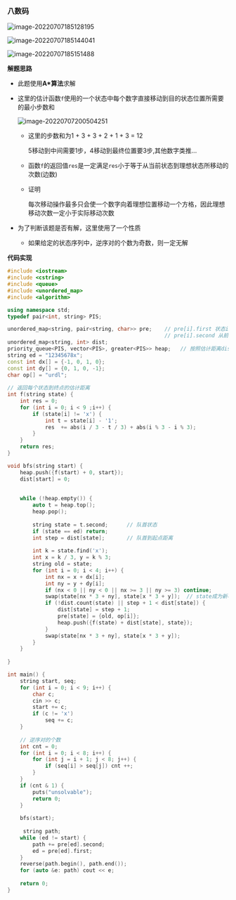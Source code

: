 ### 八数码

![image-20220707185128195](http://www.cdn.liver0377.xyz/typora/202207071851255.png)

![image-20220707185144041](http://www.cdn.liver0377.xyz/typora/202207071851094.png)

![image-20220707185151488](http://www.cdn.liver0377.xyz/typora/202207071851523.png)



**解题思路**

- 此题使用**A*算法**求解

- 这里的估计函数`f`使用的一个状态中每个数字直接移动到目的状态位置所需要的最小步数和

  ![image-20220707200504251](http://www.cdn.liver0377.xyz/typora/202207072005291.png)

  - 这里的步数和为1 + 3 + 3 + 2 + 1  + 3 = 12

    5移动到中间需要1步，4移动到最终位置要3步,其他数字类推...

  - 函数`f`的返回值`res`是一定满足`res`小于等于从当前状态到理想状态所移动的次数(边数)

  - 证明

    每次移动操作最多只会使一个数字向着理想位置移动一个方格，因此理想移动次数一定小于实际移动次数

- 为了判断该题是否有解，这里使用了一个性质

  - 如果给定的状态序列中，逆序对的个数为奇数，则一定无解





**代码实现**

```cc
#include <iostream>
#include <cstring>
#include <queue>
#include <unordered_map>
#include <algorithm>

using namespace std;
typedef pair<int, string> PIS;

unordered_map<string, pair<string, char>> pre;    // pre[i].first 状态i的前一个状态
                                                  // pre[i].second 从前一个状态到状态i所经过的操作
unordered_map<string, int> dist;                       
priority_queue<PIS, vector<PIS>, greater<PIS>> heap;   // 按照估计距离dist + f进行排序的小根堆
string ed = "12345678x";
const int dx[] = {-1, 0, 1, 0};
const int dy[] = {0, 1, 0, -1};
char op[] = "urdl";
    
// 返回每个状态到终点的估计距离
int f(string state) {
    int res = 0;
    for (int i = 0; i < 9 ;i++) {
        if (state[i] != 'x') {
            int t = state[i] - '1';
            res  += abs(i / 3 - t / 3) + abs(i % 3 - i % 3);
        }
    }
    return res;
}

void bfs(string start) {
    heap.push({f(start) + 0, start});
    dist[start] = 0;
    
    
    while (!heap.empty()) {
        auto t = heap.top();
        heap.pop();
        
        string state = t.second;      // 队首状态
        if (state == ed) return;
        int step = dist[state];       // 队首到起点距离
        
        int k = state.find('x');
        int x = k / 3, y = k % 3;
        string old = state;
        for (int i = 0; i < 4; i++) {
            int nx = x + dx[i];
            int ny = y + dy[i];
            if (nx < 0 || ny < 0 || nx >= 3 || ny >= 3) continue;
            swap(state[nx * 3 + ny], state[x * 3 + y]);  // state成为新状态
            if (!dist.count(state) || step + 1 < dist[state]) {
                dist[state] = step + 1;
                pre[state] = {old, op[i]};
                heap.push({f(state) + dist[state], state});
            }
            swap(state[nx * 3 + ny], state[x * 3 + y]);
        }
    }
  
}

int main() {
    string start, seq;
    for (int i = 0; i < 9; i++) {
        char c;
        cin >> c;
        start += c;
        if (c != 'x')
            seq += c;
    }
    
    // 逆序对的个数
    int cnt = 0;
    for (int i = 0; i < 8; i++) {
        for (int j = i + 1; j < 8; j++) {
            if (seq[i] > seq[j]) cnt ++;
        }
    }
    if (cnt & 1) {
        puts("unsolvable");
        return 0;
    }
    
    bfs(start);
    
     string path;
    while (ed != start) {
        path += pre[ed].second;
        ed = pre[ed].first;
    }
    reverse(path.begin(), path.end());
    for (auto &e: path) cout << e;
    
    return 0;
}
```







